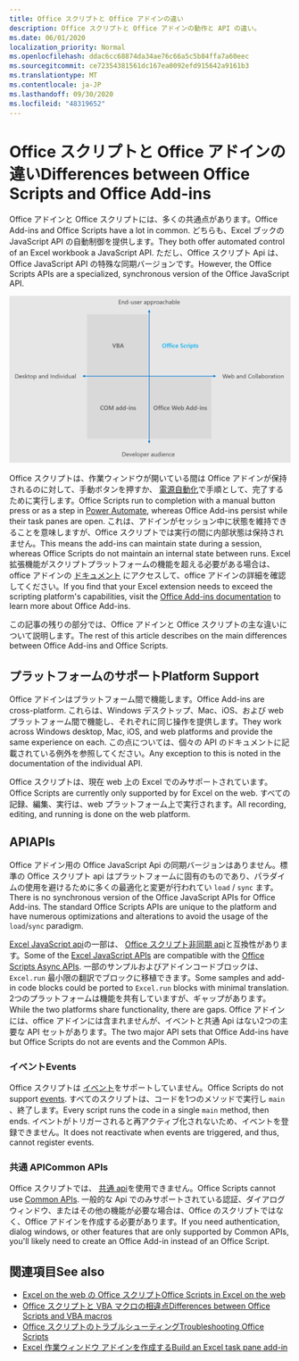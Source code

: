 ```yaml
---
title: Office スクリプトと Office アドインの違い
description: Office スクリプトと Office アドインの動作と API の違い。
ms.date: 06/01/2020
localization_priority: Normal
ms.openlocfilehash: ddac6cc68874da34ae76c66a5c5b84ffa7a60eec
ms.sourcegitcommit: ce72354381561dc167ea0092efd915642a9161b3
ms.translationtype: MT
ms.contentlocale: ja-JP
ms.lasthandoff: 09/30/2020
ms.locfileid: "48319652"
---
```

# <a name="differences-between-office-scripts-and-office-add-ins"></a><span data-ttu-id="5671f-103">Office スクリプトと Office アドインの違い</span><span class="sxs-lookup"><span data-stu-id="5671f-103">Differences between Office Scripts and Office Add-ins</span></span>

<span data-ttu-id="5671f-104">Office アドインと Office スクリプトには、多くの共通点があります。</span><span class="sxs-lookup"><span data-stu-id="5671f-104">Office Add-ins and Office Scripts have a lot in common.</span></span> <span data-ttu-id="5671f-105">どちらも、Excel ブックの JavaScript API の自動制御を提供します。</span><span class="sxs-lookup"><span data-stu-id="5671f-105">They both offer automated control of an Excel workbook a JavaScript API.</span></span> <span data-ttu-id="5671f-106">ただし、Office スクリプト Api は、Office JavaScript API の特殊な同期バージョンです。</span><span class="sxs-lookup"><span data-stu-id="5671f-106">However, the Office Scripts APIs are a specialized, synchronous version of the Office JavaScript API.</span></span>

![さまざまな Office 機能拡張ソリューションのフォーカス領域を示す4つの領域の図。](../images/office-programmability-diagram.png)

<span data-ttu-id="5671f-109">Office スクリプトは、作業ウィンドウが開いている間は Office アドインが保持されるのに対して、手動ボタンを押すか、 [電源自動化](https://flow.microsoft.com/)で手順として、完了するために実行します。</span><span class="sxs-lookup"><span data-stu-id="5671f-109">Office Scripts run to completion with a manual button press or as a step in [Power Automate](https://flow.microsoft.com/), whereas Office Add-ins persist while their task panes are open.</span></span> <span data-ttu-id="5671f-110">これは、アドインがセッション中に状態を維持できることを意味しますが、Office スクリプトでは実行の間に内部状態は保持されません。</span><span class="sxs-lookup"><span data-stu-id="5671f-110">This means the add-ins can maintain state during a session, whereas Office Scripts do not maintain an internal state between runs.</span></span> <span data-ttu-id="5671f-111">Excel 拡張機能がスクリプトプラットフォームの機能を超える必要がある場合は、office アドインの [ドキュメント](/office/dev/add-ins) にアクセスして、office アドインの詳細を確認してください。</span><span class="sxs-lookup"><span data-stu-id="5671f-111">If you find that your Excel extension needs to exceed the scripting platform's capabilities, visit the [Office Add-ins documentation](/office/dev/add-ins) to learn more about Office Add-ins.</span></span>

<span data-ttu-id="5671f-112">この記事の残りの部分では、Office アドインと Office スクリプトの主な違いについて説明します。</span><span class="sxs-lookup"><span data-stu-id="5671f-112">The rest of this article describes on the main differences between Office Add-ins and Office Scripts.</span></span>

## <a name="platform-support"></a><span data-ttu-id="5671f-113">プラットフォームのサポート</span><span class="sxs-lookup"><span data-stu-id="5671f-113">Platform Support</span></span>

<span data-ttu-id="5671f-114">Office アドインはプラットフォーム間で機能します。</span><span class="sxs-lookup"><span data-stu-id="5671f-114">Office Add-ins are cross-platform.</span></span> <span data-ttu-id="5671f-115">これらは、Windows デスクトップ、Mac、iOS、および web プラットフォーム間で機能し、それぞれに同じ操作を提供します。</span><span class="sxs-lookup"><span data-stu-id="5671f-115">They work across Windows desktop, Mac, iOS, and web platforms and provide the same experience on each.</span></span> <span data-ttu-id="5671f-116">この点については、個々の API のドキュメントに記載されている例外を参照してください。</span><span class="sxs-lookup"><span data-stu-id="5671f-116">Any exception to this is noted in the documentation of the individual API.</span></span>

<span data-ttu-id="5671f-117">Office スクリプトは、現在 web 上の Excel でのみサポートされています。</span><span class="sxs-lookup"><span data-stu-id="5671f-117">Office Scripts are currently only supported by for Excel on the web.</span></span> <span data-ttu-id="5671f-118">すべての記録、編集、実行は、web プラットフォーム上で実行されます。</span><span class="sxs-lookup"><span data-stu-id="5671f-118">All recording, editing, and running is done on the web platform.</span></span>

## <a name="apis"></a><span data-ttu-id="5671f-119">API</span><span class="sxs-lookup"><span data-stu-id="5671f-119">APIs</span></span>

<span data-ttu-id="5671f-120">Office アドイン用の Office JavaScript Api の同期バージョンはありません。標準の Office スクリプト api はプラットフォームに固有のものであり、パラダイムの使用を避けるために多くの最適化と変更が行われてい `load` / `sync` ます。</span><span class="sxs-lookup"><span data-stu-id="5671f-120">There is no synchronous version of the Office JavaScript APIs for Office Add-ins. The standard Office Scripts APIs are unique to the platform and have numerous optimizations and alterations to avoid the usage of the `load`/`sync` paradigm.</span></span>

<span data-ttu-id="5671f-121">[Excel JavaScript api](/javascript/api/excel?view=excel-js-preview&preserve-view=true)の一部は、 [Office スクリプト非同期 api](../develop/excel-async-model.md)と互換性があります。</span><span class="sxs-lookup"><span data-stu-id="5671f-121">Some of the [Excel JavaScript APIs](/javascript/api/excel?view=excel-js-preview&preserve-view=true) are compatible with the [Office Scripts Async APIs](../develop/excel-async-model.md).</span></span> <span data-ttu-id="5671f-122">一部のサンプルおよびアドインコードブロックは、 `Excel.run` 最小限の翻訳でブロックに移植できます。</span><span class="sxs-lookup"><span data-stu-id="5671f-122">Some samples and add-in code blocks could be ported to `Excel.run` blocks with minimal translation.</span></span> <span data-ttu-id="5671f-123">2つのプラットフォームは機能を共有していますが、ギャップがあります。</span><span class="sxs-lookup"><span data-stu-id="5671f-123">While the two platforms share functionality, there are gaps.</span></span> <span data-ttu-id="5671f-124">Office アドインには、office アドインには含まれませんが、イベントと共通 Api はない2つの主要な API セットがあります。</span><span class="sxs-lookup"><span data-stu-id="5671f-124">The two major API sets that Office Add-ins have but Office Scripts do not are events and the Common APIs.</span></span>

### <a name="events"></a><span data-ttu-id="5671f-125">イベント</span><span class="sxs-lookup"><span data-stu-id="5671f-125">Events</span></span>

<span data-ttu-id="5671f-126">Office スクリプトは [イベント](/office/dev/add-ins/excel/excel-add-ins-events)をサポートしていません。</span><span class="sxs-lookup"><span data-stu-id="5671f-126">Office Scripts do not support [events](/office/dev/add-ins/excel/excel-add-ins-events).</span></span> <span data-ttu-id="5671f-127">すべてのスクリプトは、コードを1つのメソッドで実行し `main` 、終了します。</span><span class="sxs-lookup"><span data-stu-id="5671f-127">Every script runs the code in a single `main` method, then ends.</span></span> <span data-ttu-id="5671f-128">イベントがトリガーされると再アクティブ化されないため、イベントを登録できません。</span><span class="sxs-lookup"><span data-stu-id="5671f-128">It does not reactivate when events are triggered, and thus, cannot register events.</span></span>

### <a name="common-apis"></a><span data-ttu-id="5671f-129">共通 API</span><span class="sxs-lookup"><span data-stu-id="5671f-129">Common APIs</span></span>

<span data-ttu-id="5671f-130">Office スクリプトでは、 [共通 api](/javascript/api/office)を使用できません。</span><span class="sxs-lookup"><span data-stu-id="5671f-130">Office Scripts cannot use [Common APIs](/javascript/api/office).</span></span> <span data-ttu-id="5671f-131">一般的な Api でのみサポートされている認証、ダイアログウィンドウ、またはその他の機能が必要な場合は、Office のスクリプトではなく、Office アドインを作成する必要があります。</span><span class="sxs-lookup"><span data-stu-id="5671f-131">If you need authentication, dialog windows, or other features that are only supported by Common APIs, you'll likely need to create an Office Add-in instead of an Office Script.</span></span>

## <a name="see-also"></a><span data-ttu-id="5671f-132">関連項目</span><span class="sxs-lookup"><span data-stu-id="5671f-132">See also</span></span>

- [<span data-ttu-id="5671f-133">Excel on the web の Office スクリプト</span><span class="sxs-lookup"><span data-stu-id="5671f-133">Office Scripts in Excel on the web</span></span>](../overview/excel.md)
- [<span data-ttu-id="5671f-134">Office スクリプトと VBA マクロの相違点</span><span class="sxs-lookup"><span data-stu-id="5671f-134">Differences between Office Scripts and VBA macros</span></span>](vba-differences.md)
- [<span data-ttu-id="5671f-135">Office スクリプトのトラブルシューティング</span><span class="sxs-lookup"><span data-stu-id="5671f-135">Troubleshooting Office Scripts</span></span>](../testing/troubleshooting.md)
- [<span data-ttu-id="5671f-136">Excel 作業ウィンドウ アドインを作成する</span><span class="sxs-lookup"><span data-stu-id="5671f-136">Build an Excel task pane add-in</span></span>](/office/dev/add-ins/quickstarts/excel-quickstart-jquery)

